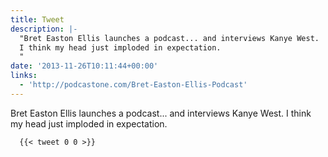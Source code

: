 ```yaml
---
title: Tweet
description: |-
  "Bret Easton Ellis launches a podcast... and interviews Kanye West.
  I think my head just imploded in expectation.
  "
date: '2013-11-26T10:11:44+00:00'
links:
  - 'http://podcastone.com/Bret-Easton-Ellis-Podcast'
---
```

Bret Easton Ellis launches a podcast... and interviews Kanye West.
I think my head just imploded in expectation.

      {{< tweet 0 0 >}}
    
